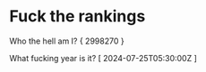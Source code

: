 # Fuck the rankings

Who the hell am I?
{ 2998270 }

What fucking year is it?
[ 2024-07-25T05:30:00Z ]
